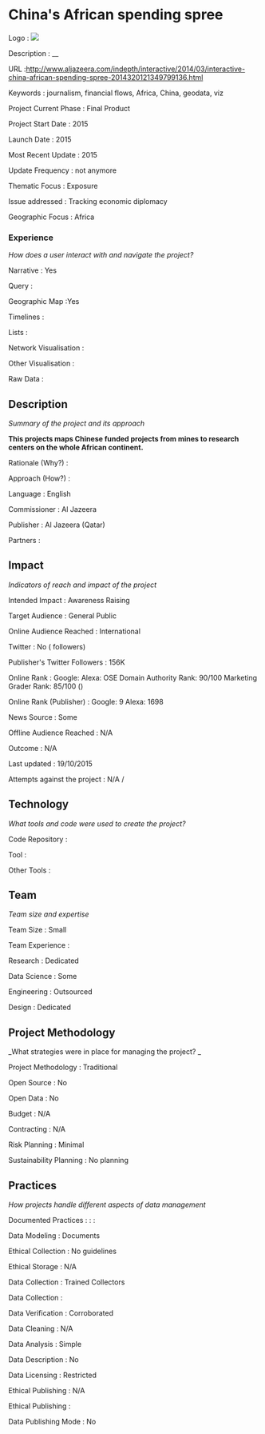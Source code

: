 # China&#39;s African spending spree

Logo
: ![](N/A)

Description
: __

URL
:http://www.aljazeera.com/indepth/interactive/2014/03/interactive-china-african-spending-spree-2014320121349799136.html


Keywords
: journalism, financial flows, Africa, China, geodata, viz



Project Current Phase
: Final Product

    

Project Start Date
: 2015



Launch Date
: 2015



Most Recent Update
: 2015



Update Frequency
: not anymore



Thematic Focus
: Exposure



Issue addressed
: Tracking economic diplomacy



Geographic Focus
: Africa


### Experience

_How does a user interact with and navigate the project?_

Narrative
: Yes 

Query
: 

Geographic Map
:Yes  

Timelines
:  

Lists
:  

Network Visualisation
:  

Other Visualisation
:   

Raw Data 
:

## Description

_Summary of the project and its approach_

__This projects maps Chinese funded projects from mines to research centers on the whole African continent.__


Rationale (Why?)
: 



Approach (How?)
: 



Language
: English



Commissioner
: Al Jazeera



Publisher
: Al Jazeera (Qatar)



Partners
: 


## Impact

_Indicators of reach and impact of the project_

Intended Impact
: Awareness Raising



Target Audience
: General Public



Online Audience Reached
: International



Twitter
: No ( followers)



Publisher's Twitter Followers
: 156K



Online Rank
:  Google:    Alexa:   OSE Domain Authority Rank: 90/100 Marketing Grader Rank: 85/100 ()


Online Rank (Publisher)
:  Google: 9  Alexa: 1698



News Source
: Some



Offline Audience Reached
: N/A



Outcome
: N/A



Last updated
: 19/10/2015


Attempts against the project
: N/A  / 


## Technology

_What tools and code were used to create the project?_

Code Repository
: []()



Tool
: 



Other Tools
: 


## Team

_Team size and expertise_

Team Size
: Small



Team Experience
:  

Research
: Dedicated 

Data Science
: Some 

Engineering
:  Outsourced

Design
: Dedicated


## Project Methodology

_What strategies were in place for managing the project? _

Project Methodology
: Traditional



Open Source
: No



Open Data
: No



Budget
: N/A



Contracting
: N/A



Risk Planning
: Minimal



Sustainability Planning
: No planning



## Practices

_How projects handle different aspects of data management_

Documented Practices
: []() 
: []()
: []()


Data Modeling
: Documents



Ethical Collection
: No guidelines



Ethical Storage
: N/A



Data Collection
: Trained Collectors



Data Collection
: 



Data Verification
: Corroborated



Data Cleaning
: N/A



Data Analysis
: Simple



Data Description
: No



Data Licensing
: Restricted



Ethical Publishing
: N/A



Ethical Publishing
: 



Data Publishing Mode
: No
